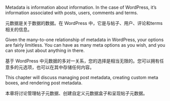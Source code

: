 Metadata is information about information. In the case of WordPress, it’s information associated with posts, users, comments and terms.

元数据是关于数据的数据。在 WordPress 中，它是与帖子、用户、评论和terms相关的信息。

Given the many-to-one relationship of metadata in WordPress, your options are fairly limitless. You can have as many meta options as you wish, and you can store just about anything in there.

基于 WordPress 中元数据的多对一关系，您的选择是相当无限的。您可以拥有任意多的元选项，也可以在其中存储任何内容。

This chapter will discuss managing post metadata, creating custom meta boxes, and rendering post metadata.

本章将讨论管理帖子元数据、创建自定义元数据盒子和呈现帖子元数据。